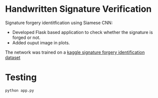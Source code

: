 # Handwritten Signature Verification

Signature forgery identitfication using Siamese CNN:
- Developed Flask based application to check whether the signature is forged or not.
- Added ouput image in plots.

The network was trained on a <a href="https://www.kaggle.com/robinreni/signature-verification-dataset">kaggle signature forgery identification dataset</a>

# Testing

```python app.py```
